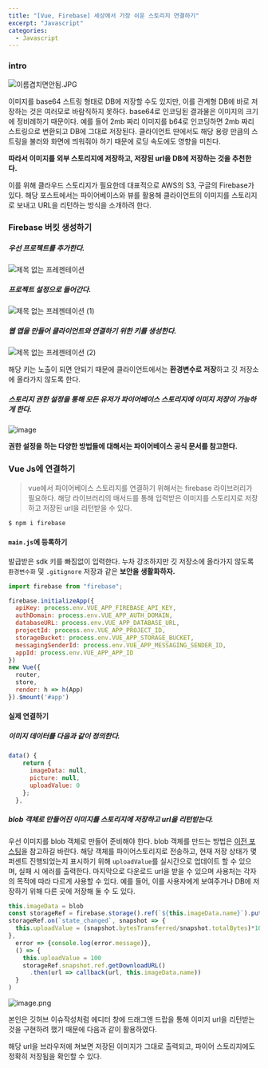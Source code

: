 ```yaml
---
title: "[Vue, Firebase] 세상에서 가장 쉬운 스토리지 연결하기"
excerpt: "Javascript"
categories:
  - Javascript
---
```


### intro
![이름겹치면안됨.JPG](https://firebasestorage.googleapis.com/v0/b/twl-image-storage.appspot.com/o/%EC%9D%B4%EB%A6%84%EA%B2%B9%EC%B9%98%EB%A9%B4%EC%95%88%EB%90%A8.JPG?alt=media&token=3df16f72-6103-4987-83a9-07eb235339c6)

이미지를 base64 스트링 형태로 DB에 저장할 수도 있지만, 이를 관계형 DB에 바로 저장하는 것은 여러모로 바람직하지 못하다. base64로 인코딩된 결과물은 이미지의 크기에 정비례하기 때문이다. 예를 들어 2mb 짜리 이미지를 b64로 인코딩하면 2mb 짜리 스트링으로 변환되고 DB에 그대로 저장된다. 클라이언트 딴에서도 해당 용량 만큼의 스트링을 불러와 화면에 띄워줘야 하기 때문에 로딩 속도에도 영향을 미친다. 

**따라서 이미지를 외부 스토리지에 저장하고, 저장된 url을 DB에 저장하는 것을 추천한다.**

이를 위해 클라우드 스토리지가 필요한데 대표적으로 AWS의 S3, 구글의 Firebase가 있다. 
해당 포스트에서는 파이어베이스와 뷰를 활용해 클라이언트의 이미지를 스토리지로 보내고 URL을 리턴하는 방식을 소개하려 한다. 

### Firebase 버킷 생성하기


##### 우선 프로젝트를 추가한다. 
![제목 없는 프레젠테이션](https://user-images.githubusercontent.com/53211781/90147798-8baab780-ddbd-11ea-87ac-4ee96e41182b.png)

##### 프로젝트 설정으로 들어간다.
![제목 없는 프레젠테이션 (1)](https://user-images.githubusercontent.com/53211781/90148041-d88e8e00-ddbd-11ea-9e87-3ce3a25e443c.png)

##### 웹 앱을 만들어 클라이언트와 연결하기 위한 키를 생성한다.
![제목 없는 프레젠테이션 (2)](https://user-images.githubusercontent.com/53211781/90148286-23a8a100-ddbe-11ea-9493-0f8ac71a84ad.png)

해당 키는 노출이 되면 안되기 때문에 클라이언트에서는 **환경변수로 저장**하고 깃 저장소에 올라가지 않도록 한다.

##### 스토리지 권한 설정을 통해 모든 유저가 파이어베이스 스토리지에 이미지 저장이 가능하게 한다. 
![image](https://user-images.githubusercontent.com/53211781/90148608-77b38580-ddbe-11ea-861c-6ced7045dc6b.png)

**권한 설정을 하는 다양한 방법들에 대해서는 파이어베이스 공식 문서를 참고한다.**

### Vue Js에 연결하기

> vue에서 파이어베이스 스토리지를 연결하기 위해서는 firebase 라이브러리가 필요하다. 해당 라이브러리의 매서드를 통해 입력받은 이미지를 스토리지로 저장하고 저장된 url을 리턴받을 수 있다. 

```bash
$ npm i firebase
```

#### `main.js`에 등록하기
발급받은 sdk 키를 빠짐없이 입력한다. 누차 강조하지만 깃 저장소에 올라가지 않도록 `환경변수화` 및 `.gitignore` 저장과 같은 **보안을 생활화하자.**
```javascript
import firebase from "firebase";

firebase.initializeApp({
  apiKey: process.env.VUE_APP_FIREBASE_API_KEY,
  authDomain: process.env.VUE_APP_AUTH_DOMAIN,
  databaseURL: process.env.VUE_APP_DATABASE_URL,
  projectId: process.env.VUE_APP_PROJECT_ID,
  storageBucket: process.env.VUE_APP_STORAGE_BUCKET,
  messagingSenderId: process.env.VUE_APP_MESSAGING_SENDER_ID,
  appId: process.env.VUE_APP_APP_ID
})
new Vue({
  router,
  store,
  render: h => h(App)
}).$mount('#app')
```

#### 실제 연결하기
##### 이미지 데이터를 다음과 같이 정의한다. 
```javascript
data() {
    return {
      imageData: null,
      picture: null,
      uploadValue: 0
    };
  },
```

##### blob 객체로 만들어진 이미지를 스토리지에 저장하고 url을 리턴받는다. 
우선 이미지를 blob 객체로 만들어 준비해야 한다. blob 객체를 만드는 방법은 [이전 포스팅](http://i3a407.p.ssafy.io/33)을 참고하길 바란다. 
해당 객체를 파이어스토리지로 전송하고,  현재 저장 상태가 몇 퍼센트 진행되었는지 표시하기 위해 `uploadValue`를 실시간으로 업데이트 할 수 있으며, 실패 시 에러를 출력한다. 
마지막으로 다운로드 url을 받을 수 있으며 사용처는 각자의 목적에 따라 다르게 사용할 수 있다. 예를 들어, 이를 사용자에게 보여주거나 DB에 저장하기 위해 다른 곳에 저장해 둘 수 도 있다. 
```javascript
this.imageData = blob
const storageRef = firebase.storage().ref(`${this.imageData.name}`).put(this.imageData);
storageRef.on(`state_changed`, snapshot => {
  this.uploadValue = (snapshot.bytesTransferred/snapshot.totalBytes)*100;
},
  error => {console.log(error.message)},
  () => {
    this.uploadValue = 100
    storageRef.snapshot.ref.getDownloadURL()
      .then(url => callback(url, this.imageData.name))
  }
)
```
![image.png](https://firebasestorage.googleapis.com/v0/b/twl-image-storage.appspot.com/o/image.png?alt=media&token=25b91fb5-cf8d-4ff9-956f-93bad785f83e)

본인은 깃허브 이슈작성처럼 에디터 창에 드래그앤 드랍을 통해 이미지 url을 리턴받는 것을 구현하려 했기 때문에 다음과 같이 활용하였다. 

해당 url을 브라우저에 쳐보면 저장된 이미지가 그대로 출력되고, 파이어 스토리지에도 정확히 저장됨을 확인할 수 있다. 